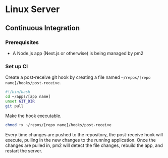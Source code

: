 # Linux Server

## Continuous Integration

### Prerequisites

- A Node.js app (Next.js or otherwise) is being managed by pm2

### Set up CI

Create a post-receive git hook by creating a file named `~/repos/[repo
name]/hooks/post-receive`.

```sh
#!/bin/bash
cd ~/apps/[app name]
unset GIT_DIR
git pull
```

Make the hook executable.

```sh
chmod +x ~/repos/[repo name]/hooks/post-receive
```

Every time changes are pushed to the repository, the post-receive hook will
execute, pulling in the new changes to the running application. Once the changes
are pulled in, pm2 will detect the file changes, rebuild the app, and restart
the server.
